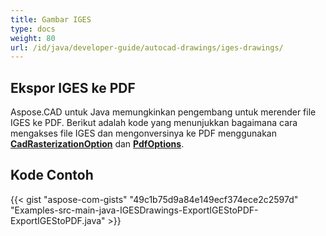 ```yaml
---
title: Gambar IGES
type: docs
weight: 80
url: /id/java/developer-guide/autocad-drawings/iges-drawings/
---
```


## **Ekspor IGES ke PDF**

Aspose.CAD untuk Java memungkinkan pengembang untuk merender file IGES ke PDF. Berikut adalah kode yang menunjukkan bagaimana cara mengakses file IGES dan mengonversinya ke PDF menggunakan [**CadRasterizationOption**](https://reference.aspose.com/cad/java/com.aspose.cad.imageoptions/CadRasterizationOptions) dan [**PdfOptions**](https://reference.aspose.com/cad/java/com.aspose.cad.imageoptions/PdfOptions).

## Kode Contoh

{{< gist "aspose-com-gists" "49c1b75d9a84e149ecf374ece2c2597d" "Examples-src-main-java-IGESDrawings-ExportIGEStoPDF-ExportIGEStoPDF.java" >}}
